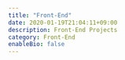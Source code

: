 ```yaml
---
title: "Front-End"
date: 2020-01-19T21:04:11+09:00
description: Front-End Projects
category: Front-End
enableBio: false
---
```

